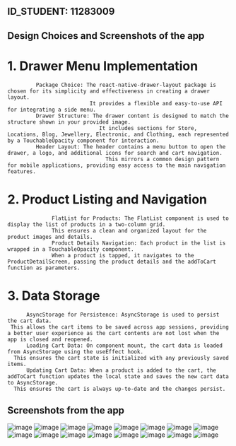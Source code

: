 ## ID_STUDENT: 11283009 

  ## Design Choices and  Screenshots of the app
  
  # 1. Drawer Menu Implementation
             Package Choice: The react-native-drawer-layout package is chosen for its simplicity and effectiveness in creating a drawer layout.
                              It provides a flexible and easy-to-use API for integrating a side menu.
             Drawer Structure: The drawer content is designed to match the structure shown in your provided image.
                                 It includes sections for Store, Locations, Blog, Jewellery, Electronic, and Clothing, each represented by a TouchableOpacity component for interaction.
             Header Layout: The header contains a menu button to open the drawer, a logo, and additional icons for search and cart navigation. 
                                   This mirrors a common design pattern for mobile applications, providing easy access to the main navigation features.
  # 2. Product Listing and Navigation
                  FlatList for Products: The FlatList component is used to display the list of products in a two-column grid.
                  This ensures a clean and organized layout for the product images and details.
                  Product Details Navigation: Each product in the list is wrapped in a TouchableOpacity component.
                  When a product is tapped, it navigates to the ProductDetailScreen, passing the product details and the addToCart function as parameters.
  # 3. Data Storage
          AsyncStorage for Persistence: AsyncStorage is used to persist the cart data.
     This allows the cart items to be saved across app sessions, providing a better user experience as the cart contents are not lost when the app is closed and reopened.
          Loading Cart Data: On component mount, the cart data is loaded from AsyncStorage using the useEffect hook.
      This ensures the cart state is initialized with any previously saved items.
          Updating Cart Data: When a product is added to the cart, the addToCart function updates the local state and saves the new cart data to AsyncStorage.
      This ensures the cart is always up-to-date and the changes persist.
   ## Screenshots from the app 
  ![image](https://github.com/K-Blexx20/rn-assignment7-11283009/assets/150761912/5f00de2e-af3c-49d5-8280-40182a8224d6)
  ![image](https://github.com/K-Blexx20/rn-assignment7-11283009/assets/150761912/5808c1ec-b866-414a-82d3-4b8b03495b64)
  ![image](https://github.com/K-Blexx20/rn-assignment7-11283009/assets/150761912/61fe0893-b26f-4185-9cbe-fdf9a5222911)
  ![image](https://github.com/K-Blexx20/rn-assignment7-11283009/assets/150761912/15c35a29-eedc-45ae-929f-0c136e0f0296)
  ![image](https://github.com/K-Blexx20/rn-assignment7-11283009/assets/150761912/3a120969-0e80-48a4-8555-45ec212ec146)
  ![image](https://github.com/K-Blexx20/rn-assignment7-11283009/assets/150761912/02e1452a-0813-4e2b-b814-bcf8be5aadec)
  ![image](https://github.com/K-Blexx20/rn-assignment7-11283009/assets/150761912/90a8c7ae-64c0-4791-99fd-5ffd1d1dfaa8)
  ![image](https://github.com/K-Blexx20/rn-assignment7-11283009/assets/150761912/35b0f9d9-ed08-4a86-8a74-cb89adc002a7)
  ![image](https://github.com/K-Blexx20/rn-assignment7-11283009/assets/150761912/e03cc0da-e72d-45b9-9ea5-992ac300660d)
  ![image](https://github.com/K-Blexx20/rn-assignment7-11283009/assets/150761912/255da0de-b8f2-4edd-bb1b-e40887c5bf47)
  ![image](https://github.com/K-Blexx20/rn-assignment7-11283009/assets/150761912/12aa9ce9-5b16-4d18-9a14-83b8cb0698a2)
  ![image](https://github.com/K-Blexx20/rn-assignment7-11283009/assets/150761912/b46b1227-e318-4878-95be-a33f88fa2faf)
  ![image](https://github.com/K-Blexx20/rn-assignment7-11283009/assets/150761912/4a0f9223-feee-491e-b7c5-d6a210edf58d)
  ![image](https://github.com/K-Blexx20/rn-assignment7-11283009/assets/150761912/8873eff1-1664-4640-997d-b5d400ef3909)
  ![image](https://github.com/K-Blexx20/rn-assignment7-11283009/assets/150761912/8b4577aa-d785-43f1-ab84-6d220f784908)
  ![image](https://github.com/K-Blexx20/rn-assignment7-11283009/assets/150761912/fa283f41-0da2-4a2c-9a01-bfc6e9161179)













